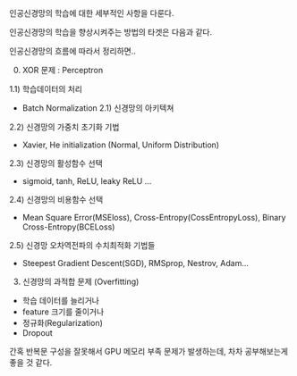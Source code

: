 인공신경망의 학습에 대한 세부적인 사항을 다룬다.

인공신경망의 학습을 향상시켜주는 방법의 타겟은 다음과 같다.

인공신경망의 흐름에 따라서 정리하면..

0) XOR 문제 : Perceptron

1.1) 학습데이터의 처리
- Batch Normalization
2.1) 신경망의 아키텍쳐

2.2) 신경망의 가중치 초기화 기법
- Xavier, He initialization (Normal, Uniform Distribution)

2.3) 신경망의 활성함수 선택
- sigmoid, tanh, ReLU, leaky ReLU ...

2.4) 신경망의 비용함수 선택
- Mean Square Error(MSEloss), Cross-Entropy(CossEntropyLoss), Binary Cross-Entropy(BCELoss)

2.5) 신경망 오차역전파의 수치최적화 기법들
- Steepest Gradient Descent(SGD), RMSprop, Nestrov, Adam...

3) 신경망의 과적합 문제 (Overfitting)
- 학습 데이터를 늘리거나
- feature 크기를 줄이거나
- 정규화(Regularization)
- Dropout

간혹 반복문 구성을 잘못해서 GPU 메모리 부족 문제가 발생하는데,
차차 공부해보는게 좋을 것 같다.
